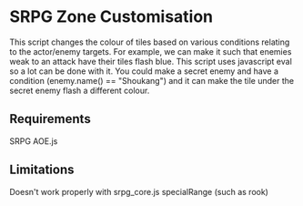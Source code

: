 # SRPG Zone Customisation
This script changes the colour of tiles based on various conditions relating to the actor/enemy targets. 
For example, we can make it such that enemies weak to an attack have their tiles flash blue.
This script uses javascript eval so a lot can be done with it. You could make a secret enemy
and have a condition (enemy.name() == "Shoukang") and it can make the tile under the secret
enemy flash a different colour. 

## Requirements
SRPG AOE.js

## Limitations
Doesn't work properly with srpg_core.js specialRange (such as rook)
